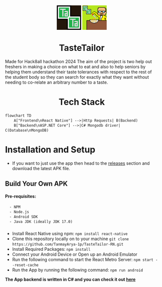 <p align="center">
<img src="https://github.com/TanmayArya-1p/blob/blob/main/tastetailor/segfaulticon.png?raw=true" width=80></img>
<img src="https://github.com/TanmayArya-1p/blob/blob/main/segfaulticon.png?raw=true" width=80></img>
</p>

<h1 align="center">TasteTailor</h1>
Made for Hack8all hackathon 2024
The aim of the project is two help out freshers in making a choice on what to eat and also to help seniors by helping them understand their taste tolerances with respect to the rest of the student body so they can search for exactly what they want without needing to co-relate an arbitrary number to a taste.

<h1 align="center">Tech Stack</h1>


```mermaid
flowchart TD
    A["Frontend\nReact Native"] -->|Http Requests| B(Backend)
    B["Backend\nASP.NET Core"] -->|C# Mongodb driver| C(Database\nMongoDB)
```


# Installation and Setup

- If you want to just use the app then head to the [releases](https://github.com/TanmayArya-1p/TasteTailor-RN/releases) section and download the latest APK file.
## Build Your Own APK
#### Pre-requisites:
      - NPM 
      - Node.js
      - Android SDK
      - Java JDK (ideally JDK 17.0)

###
- Install React Native using npm:
     ```npm install react-native```
- Clone this repository locally on to your machine
      ```git clone https://github.com/TanmayArya-1p/TasteTailor-RN.git```
- Install Required Packages:
      ```npm install```
- Connect your Android Device or Open up an Android Emulator
- Run the following command to start the React Metro Server:
        ```npm start --reset-cache```
- Run the App by running the following command:
        ```npm run android```

**The App backend is written in C# and you can check it out [here](https://github.com/toasty1307/SegFault.Backend)**
